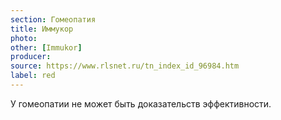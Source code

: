 ```yaml
---
section: Гомеопатия
title: Иммукор
photo:
other: [Immukor]
producer:
source: https://www.rlsnet.ru/tn_index_id_96984.htm
label: red
---
```


У гомеопатии не может быть доказательств эффективности.
